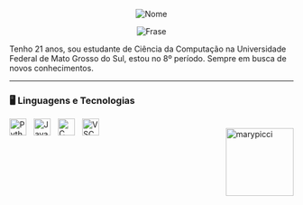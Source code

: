 <div align="center">

![Nome](https://readme-typing-svg.demolab.com?font=Pacifico&size=40&color=F70D6E&center=true&vCenter=true&width=600&lines=Mariana+Piccini)

![Frase](https://readme-typing-svg.demolab.com?font=Roboto&size=24&pause=1000&color=FFFFFF&center=true&vCenter=true&width=600&lines=Ol%C3%A1!+Bem-vindo(a)+ao+meu+GitHub)

</div>

Tenho 21 anos, sou estudante de Ciência da Computação na Universidade Federal de Mato Grosso do Sul, estou no 8º período. Sempre em busca de novos conhecimentos.

---

### 🖥️ Linguagens e Tecnologias
  
<img 
  align="left"
  alt="Python"
  title="Python"
  width="30px"
  style="padding-right: 10px;"
  src="https://cdn.jsdelivr.net/gh/devicons/devicon@latest/icons/python/python-original.svg" 
  />


<img 
  align="left"
  alt="Java"
  title="Java"
  width="30px"
  style="padding-right: 10px;"
  src="https://cdn.jsdelivr.net/gh/devicons/devicon@latest/icons/java/java-original.svg" 
  />

<img 
  align="left"
  alt="C"
  title="C"
  width="30px"
  style="padding-right: 10px;"
  src="https://cdn.jsdelivr.net/gh/devicons/devicon@latest/icons/cplusplus/cplusplus-original.svg"
  />
          
<img 
  align="left"
  alt="VSCode"
  title="VSCode"
  width="30px"
  style="padding-right: 10px;"
  src="https://cdn.jsdelivr.net/gh/devicons/devicon@latest/icons/vscode/vscode-original.svg"
  />

  <br>
<img align="right" alt="marypicci" width="120" src="https://cdn.discordapp.com/attachments/1407467129053380658/1407468690609406104/personagem.gif?ex=68a636dd&is=68a4e55d&hm=421b3e2413e85b71af1b13c91ac7e2807dc17278f629707adc331710202ad2c2">
  

